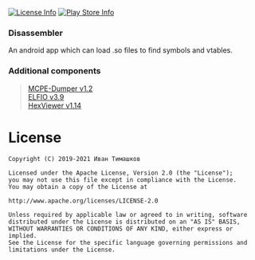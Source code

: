 [![License Info](https://img.shields.io/badge/license-Apache-blue.svg?style=flat-square)](https://github.com/TimScriptov/Disassembler) [![Play Store Info](https://img.shields.io/badge/Play_Store-v2.8-blue.svg?style=flat-square)](https://play.google.com/store/apps/details?id=com.mcal.disassembler)

### Disassembler
An android app which can load .so files to find symbols and vtables.

### Additional components
> [MCPE-Dumper v1.2][3]<br>
> [ELFIO v3.9][1]<br>
> [HexViewer v1.14][2]<br>
>
[1]: https://github.com/serge1/ELFIO
[2]: https://github.com/Keidan/HexViewer
[3]: https://github.com/uebian/MCPE-Dumper

# License
    Copyright (C) 2019-2021 Иван Тимашков

    Licensed under the Apache License, Version 2.0 (the "License");
    you may not use this file except in compliance with the License.
    You may obtain a copy of the License at

    http://www.apache.org/licenses/LICENSE-2.0

    Unless required by applicable law or agreed to in writing, software
    distributed under the License is distributed on an "AS IS" BASIS,
    WITHOUT WARRANTIES OR CONDITIONS OF ANY KIND, either express or implied.
    See the License for the specific language governing permissions and
    limitations under the License.
